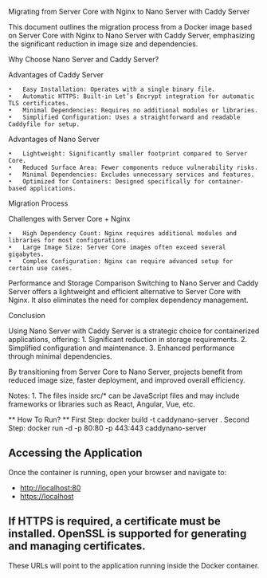 Migrating from Server Core with Nginx to Nano Server with Caddy Server

This document outlines the migration process from a Docker image based on Server Core with Nginx to Nano Server with Caddy Server, emphasizing the significant reduction in image size and dependencies.

Why Choose Nano Server and Caddy Server?

Advantages of Caddy Server

	•	Easy Installation: Operates with a single binary file.
	•	Automatic HTTPS: Built-in Let’s Encrypt integration for automatic TLS certificates.
	•	Minimal Dependencies: Requires no additional modules or libraries.
	•	Simplified Configuration: Uses a straightforward and readable Caddyfile for setup.

Advantages of Nano Server

	•	Lightweight: Significantly smaller footprint compared to Server Core.
	•	Reduced Surface Area: Fewer components reduce vulnerability risks.
	•	Minimal Dependencies: Excludes unnecessary services and features.
	•	Optimized for Containers: Designed specifically for container-based applications.

Migration Process

Challenges with Server Core + Nginx

	•	High Dependency Count: Nginx requires additional modules and libraries for most configurations.
	•	Large Image Size: Server Core images often exceed several gigabytes.
	•	Complex Configuration: Nginx can require advanced setup for certain use cases.


Performance and Storage Comparison
Switching to Nano Server and Caddy Server offers a lightweight and efficient alternative to Server Core with Nginx. It also eliminates the need for complex dependency management.

Conclusion

Using Nano Server with Caddy Server is a strategic choice for containerized applications, offering:
	1.	Significant reduction in storage requirements.
	2.	Simplified configuration and maintenance.
	3.	Enhanced performance through minimal dependencies.

By transitioning from Server Core to Nano Server, projects benefit from reduced image size, faster deployment, and improved overall efficiency.


Notes: 
	1. The files inside src/* can be JavaScript files and may include frameworks or libraries such as React, Angular, Vue, etc.

** How To Run? **
 First Step: docker build -t caddynano-server .
 Second Step: docker run -d -p 80:80 -p 443:443 caddynano-server

## Accessing the Application

Once the container is running, open your browser and navigate to:

- [http://localhost:80](http://localhost:80)
- [https://localhost](https://localhost)

## If HTTPS is required, a certificate must be installed. OpenSSL is supported for generating and managing certificates.
These URLs will point to the application running inside the Docker container.
